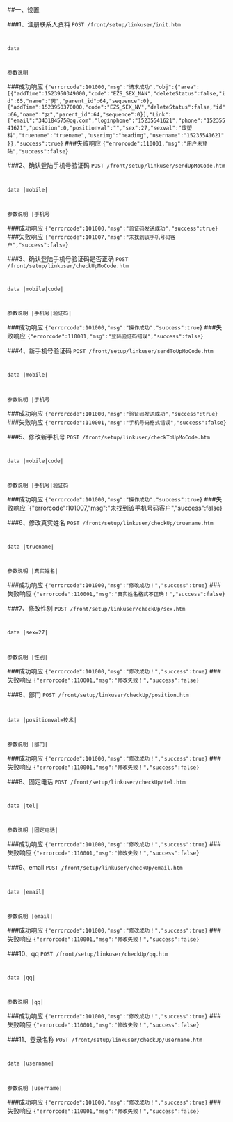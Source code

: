 ##一、设置

###1、注册联系人资料
 ```POST /front/setup/linkuser/init.htm```
#
```data  ```

#
```参数说明 ```

###成功响应
    `{"errorcode":101000,"msg":"请求成功","obj":{"area":[{"addTime":1523950349000,"code":"EZS_SEX_NAN","deleteStatus":false,"id":65,"name":"男","parent_id":64,"sequence":0},{"addTime":1523950370000,"code":"EZS_SEX_NV","deleteStatus":false,"id":66,"name":"女","parent_id":64,"sequence":0}],"Link":{"email":"343184575@qq.com","loginphone":"15235541621","phone":"15235541621","position":0,"positionval":"","sex":27,"sexval":"废塑料","truename":"truename","userimg":"headimg","username":"15235541621"}},"success":true}`
###失败响应
    `{"errorcode":110001,"msg":"用户未登陆","success":false}`


###2、确认登陆手机号验证码
 ```POST /front/setup/linkuser/sendUpMoCode.htm```
#
```data |mobile| ```

#
```参数说明 |手机号 ```

###成功响应
    `{"errorcode":101000,"msg":"验证码发送成功","success":true}`
###失败响应
    `{"errorcode":101007,"msg":"未找到该手机号码客户","success":false}`



###3、确认登陆手机号验证码是否正确
 ```POST /front/setup/linkuser/checkUpMoCode.htm```
#
```data |mobile|code| ```

#
```参数说明 |手机号|验证码| ```

###成功响应
    `{"errorcode":101000,"msg":"操作成功","success":true}`
###失败响应
    `{"errorcode":110001,"msg":"登陆验证码错误","success":false}`



###4、新手机号验证码
 ```POST /front/setup/linkuser/sendToUpMoCode.htm```
#
```data |mobile| ```

#
```参数说明 |手机号 ```

###成功响应
    `{"errorcode":101000,"msg":"验证码发送成功","success":true}`
###失败响应
    `{"errorcode":110001,"msg":"手机号码格式错误","success":false}`


###5、修改新手机号
 ```POST /front/setup/linkuser/checkToUpMoCode.htm```
#
```data |mobile|code| ```

#
```参数说明 |手机号|验证码 ```

###成功响应
    `{"errorcode":101000,"msg":"操作成功","success":true}`
###失败响应
    `{"errorcode":101007,"msg":"未找到该手机号码客户","success":false}



###6、修改真实姓名
 ```POST /front/setup/linkuser/checkUp/truename.htm```
#
```data |truename| ```

#
```参数说明 |真实姓名| ```

###成功响应
    `{"errorcode":101000,"msg":"修改成功！","success":true}`
###失败响应
    `{"errorcode":110001,"msg":"真实姓名格式不正确！","success":false}`



###7、修改性别
 ```POST /front/setup/linkuser/checkUp/sex.htm```
#
```data |sex=27| ```

#
```参数说明 |性别| ```

###成功响应
    `{"errorcode":101000,"msg":"修改成功！","success":true}`
###失败响应
    `{"errorcode":110001,"msg":"修改失败！","success":false}`


###8、部门
 ```POST /front/setup/linkuser/checkUp/position.htm```
#
```data |positionval=技术| ```

#
```参数说明 |部门| ```

###成功响应
    `{"errorcode":101000,"msg":"修改成功！","success":true}`
###失败响应
    `{"errorcode":110001,"msg":"修改失败！","success":false}`


###8、固定电话
 ```POST /front/setup/linkuser/checkUp/tel.htm```
#
```data |tel| ```

#
```参数说明 |固定电话| ```

###成功响应
    `{"errorcode":101000,"msg":"修改成功！","success":true}`
###失败响应
    `{"errorcode":110001,"msg":"修改失败！","success":false}`

###9、email
 ```POST /front/setup/linkuser/checkUp/email.htm```
#
```data |email| ```

#
```参数说明 |email| ```

###成功响应
    `{"errorcode":101000,"msg":"修改成功！","success":true}`
###失败响应
    `{"errorcode":110001,"msg":"修改失败！","success":false}`


###10、qq
 ```POST /front/setup/linkuser/checkUp/qq.htm```
#
```data |qq| ```

#
```参数说明 |qq| ```

###成功响应
    `{"errorcode":101000,"msg":"修改成功！","success":true}`
###失败响应
    `{"errorcode":110001,"msg":"修改失败！","success":false}`


###11、登录名称
 ```POST /front/setup/linkuser/checkUp/username.htm```
#
```data |username| ```

#
```参数说明 |username| ```

###成功响应
    `{"errorcode":101000,"msg":"修改成功！","success":true}`
###失败响应
    `{"errorcode":110001,"msg":"修改失败！","success":false}`

